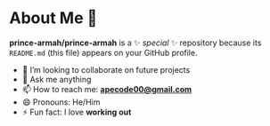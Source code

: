 # About Me 👋


**prince-armah/prince-armah** is a ✨ _special_ ✨ repository because its `README.md` (this file) appears on your GitHub profile.

- 👯 I’m looking to collaborate on future projects
- 💬 Ask me anything
- 📫 How to reach me: **apecode00@gmail.com**
- 😄 Pronouns: He/Him
- ⚡ Fun fact: I love **working out**

